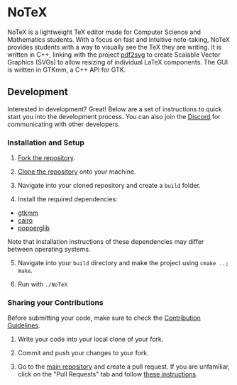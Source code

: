 # NoTeX
NoTeX is a lightweight TeX editor made for Computer Science and Mathematics students. With a focus on fast and intuitive note-taking, NoTeX provides students with a way to visually see the TeX they are writing. It is written in C++, linking with the project [pdf2svg](https://github.com/dawbarton/pdf2svg) to create Scalable Vector Graphics (SVGs) to allow resizing of individual LaTeX components. The GUI is written in GTKmm, a C++ API for GTK.

## Development
Interested in development? Great! Below are a set of instructions to quick start you into the development process. You can also join the [Discord](https://discord.gg/wGJrKBz) for communicating with other developers.

### Installation and Setup

1. [Fork the repository](https://help.github.com/en/articles/fork-a-repo#fork-an-example-repository).

2. [Clone the repository](https://help.github.com/en/articles/cloning-a-repository) onto your machine.

3. Navigate into your cloned repository and create a `build` folder.

4. Install the required dependencies:
- [gtkmm](https://www.gtkmm.org/)
- [cairo](https://www.cairographics.org/)
- [popperglib](https://poppler.freedesktop.org/)

Note that installation instructions of these dependencies may differ between operating systems.

5. Navigate into your `build` directory and make the project using `cmake ..; make`.

6. Run with `./NoTeX`

### Sharing your Contributions
Before submitting your code, make sure to check the [Contribution Guidelines](CONTRIBUTING.md).

1. Write your code into your local clone of your fork.

2. Commit and push your changes to your fork.

3. Go to the [main repository](https://github.com/team-notex/NoTeX) and create a pull request. If you are unfamiliar, click on the "Pull Requests" tab and follow [these instructions](https://help.github.com/en/articles/creating-a-pull-request-from-a-fork).

